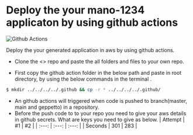 # Deploy the your mano-1234 applicaton by using github actions
![Github Actions](https://readmegeppetto.s3.amazonaws.com/githubactions.jpeg)

Deploy the your generated application in aws by using github actions.

- Clone the <> repo and paste the all folders and files to your own repo.

- First copy the github action folder in the below path and paste in root directory, by using the below commands in the terminal .
```sh
$ mkdir ../../../../.github && cp -r * ../../../../.github/
```
- An github actions will triggered when code is pushed to branch(master, main and geppetto)  in a repository.
- Before the push code to to your repo you need to give your aws details in github secrets. What are keys you need to give as below.
| Attempt | #1 | #2 |
| :---: | :---: | :---: |
| Seconds | 301 | 283 |

